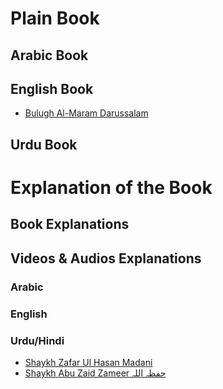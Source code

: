 # Plain Book

## Arabic Book

## English Book

- [Bulugh Al-Maram Darussalam](A%20Bulugh%20Al-Maram%20Darussalam.pdf)

## Urdu Book

# Explanation of the Book

## Book Explanations

## Videos & Audios Explanations

### Arabic

### English

### Urdu/Hindi

- [Shaykh Zafar Ul Hasan Madani](https://www.youtube.com/playlist?list=PLedRXVzA9Nek-9p7Ubhgy6YjXdSG73aOH)
- [Shaykh Abu Zaid Zameer حفظہ اللہ](https://www.youtube.com/playlist?list=PLgpPOIQ2eEw3rD-6Kth72FJKs7I3bzhgb)
